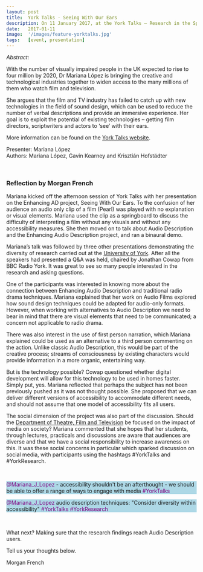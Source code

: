 ```yaml
---
layout: post
title:  York Talks - Seeing With Our Ears
description: On 11 January 2017, at the York Talks – Research in the Spotlight event organised by the University of York, Mariana gave a presentation outlining our research progress.
date:   2017-01-11 
image:  '/images/feature-yorktalks.jpg'
tags:   [event, presentation]
---
```


<!-- todo
- do we have a picture of Marian talking or just add the lecture hall image at the end
- add hyperlink to publications page
-->

*Abstract:*

With the number of visually impaired people in the UK expected to rise to four million by 2020, Dr Mariana López is bringing the creative and technological industries together to widen access to the many millions of them who watch film and television.

She argues that the film and TV industry has failed to catch up with new technologies in the field of sound design, which can be used to reduce the number of verbal descriptions and provide an immersive experience. Her goal is to exploit the potential of existing technologies – getting film directors, scriptwriters and actors to ‘see’ with their ears.

More information can be found on the [York Talks website](https://www.york.ac.uk/research/events/yorktalks/). 

Presenter: Mariana López  
Authors: Mariana López, Gavin Kearney and Krisztián Hofstädter

<br>

### Reflection by Morgan French

Mariana kicked off the afternoon session of York Talks with her presentation on the Enhancing AD project, Seeing With Our Ears. To the confusion of her audience an audio only clip of a film (Pearl) was played with no explanation or visual elements. Mariana used the clip as a springboard to discuss the difficulty of interpreting a film without any visuals and without any accessibility measures. She then moved on to talk about Audio Description and the Enhancing Audio Description project, and ran a binaural demo.

Mariana’s talk was followed by three other presentations demonstrating the diversity of research carried out at the [University of York](https://www.york.ac.uk/research/). After all the speakers had presented a Q&A was held, chaired by Jonathan Cowap from BBC Radio York. It was great to see so many people interested in the research and asking questions.

One of the participants was interested in knowing more about the connection between Enhancing Audio Description and traditional radio drama techniques. Mariana explained that her work on Audio Films <!-- add publication page --> explored how sound design techniques could be adapted for audio-only formats. However, when working with alternatives to Audio Description we need to bear in mind that there are visual elements that need to be communicated; a concern not applicable to radio drama.

There was also interest in the use of first person narration, which Mariana explained could be used as an alternative to a third person commenting on the action. Unlike classic Audio Description, this would be part of the creative process; streams of consciousness by existing characters would provide information in a more organic, entertaining way.

But is the technology possible? Cowap questioned whether digital development will allow for this technology to be used in homes faster. Simply put, yes. Mariana reflected that perhaps the subject has not been previously pushed as it was not thought possible. She proposed that we can deliver different versions of accessibility to accommodate different needs, and should not assume that one model of accessibility fits all users.

The social dimension of the project was also part of the discussion. Should the [Department of Theatre, Film and Television](https://www.york.ac.uk/tfti/) be focused on the impact of media on society? Mariana commented that she hopes that her students, through lectures, practicals and discussions are aware that audiences are diverse and that we have a social responsibility to increase awareness on this. It was these social concerns in particular which sparked discussion on social media, with participants using the hashtags #YorkTalks and #YorkResearch.

<br>

<p style="background-color: lightblue"><font weight="bolder" color= "purple" >@Mariana_J_Lopez </font> - accessibility shouldn't be an afterthought - we should be able to offer a range of ways to engage with media <font weight="bolder" color= "purple" >#YorkTalks</font></p>

<p style="background-color: lightblue"><font color="purple">@Mariana_J_Lopez</font> audio description techniques: "Consider diversity within accessibility" <font weight="bolder" color= "purple" >#YorkTalks #YorkResearch</font></p>

<br>

What next? Making sure that the research findings reach Audio Description users.

Tell us your thoughts below.

Morgan French